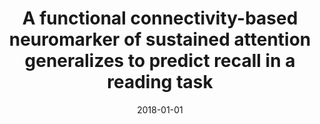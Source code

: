 ---
title: "A functional connectivity-based neuromarker of sustained attention generalizes to predict recall in a reading task"
date: 2018-01-01
authors_string: David Jangraw, Javier Gonzalez-Castillo, Daniel Handwerker, Merage Ghane, Monica Rosenberg, Puja Panwar, Peter Bandettini
authors:
   - David Jangraw
   - Javier Gonzalez-Castillo
   - Daniel Handwerker
   - Merage Ghane
   - Monica Rosenberg
   - Puja Panwar
   - Peter Bandettini
author_ids:
   - david_jangraw
   - javier_gonzalez-castillo
   - daniel_handwerker
   - puja_panwar
   - peter_bandettini
journal: 'NeuroImage'
volume: 166
issue: 
pages: 99-109
book_title: ''
publisher: ''
abstract: ""
project_id: 
paper_url: http://linkinghub.elsevier.com/retrieve/pii/S105381191730839Xhttp://api.elsevier.com/content/article/PII:S105381191730839X?httpAccept=text/xmlhttp://api.elsevier.com/content/article/PII:S105381191730839X?httpAccept=text/plain
doi: 10.1016/j.neuroimage.2017.10.019
data_loc: ''
code_loc: ''
file: '/assets/publications//assets/publications/'
file_name: '/assets/publications/'
type: journal_article
pub_str: ' (2018) NeuroImage 166: 99-109'
layout: publication 
---